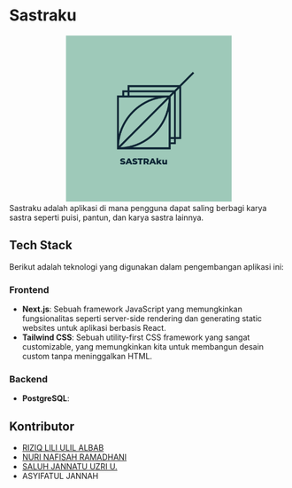 # Sastraku

<center>
<img src="./logo.png" height=300></center>
Sastraku adalah aplikasi di mana pengguna dapat saling berbagi karya sastra seperti puisi, pantun, dan karya sastra lainnya.

## Tech Stack

Berikut adalah teknologi yang digunakan dalam pengembangan aplikasi ini:

### Frontend

- **Next.js**: Sebuah framework JavaScript yang memungkinkan fungsionalitas seperti server-side rendering dan generating static websites untuk aplikasi berbasis React.
- **Tailwind CSS**: Sebuah utility-first CSS framework yang sangat customizable, yang memungkinkan kita untuk membangun desain custom tanpa meninggalkan HTML.

### Backend

- **PostgreSQL**:

## Kontributor

- [RIZIQ LILI ULIL ALBAB](https://github.com/AlbabRiziq)
- [NURI NAFISAH RAMADHANI](https://github.com/nurinafisah)
- [SALUH JANNATU UZRI U.](https://github.com/saluhju)
- ASYIFATUL JANNAH
